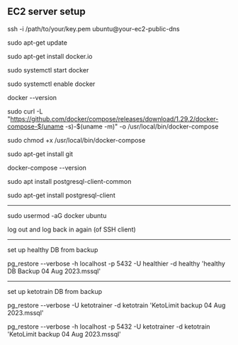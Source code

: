 EC2 server setup
-----------------


ssh -i /path/to/your/key.pem ubuntu@your-ec2-public-dns

sudo apt-get update

sudo apt-get install docker.io

sudo systemctl start docker

sudo systemctl enable docker

docker --version

sudo curl -L "https://github.com/docker/compose/releases/download/1.29.2/docker-compose-$(uname -s)-$(uname -m)" -o /usr/local/bin/docker-compose

sudo chmod +x /usr/local/bin/docker-compose

sudo apt-get install git

docker-compose --version

sudo apt install postgresql-client-common

sudo apt-get install postgresql-client


-----------------------------------

sudo usermod -aG docker ubuntu

log out and log back in again (of SSH client)

---------------------

set up healthy DB from backup


pg_restore --verbose -h localhost -p 5432 -U healthier -d healthy 'healthy DB Backup 04 Aug 2023.mssql'


--------------

set up ketotrain DB from backup


pg_restore --verbose -U ketotrainer -d ketotrain  'KetoLimit backup 04 Aug 2023.mssql'

pg_restore --verbose -h localhost -p 5432 -U ketotrainer -d ketotrain 'KetoLimit backup 04 Aug 2023.mssql'



